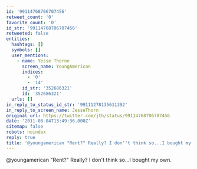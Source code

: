 ```yaml
---
id: '99114768706707456'
retweet_count: '0'
favorite_count: '0'
id_str: '99114768706707456'
retweeted: false
entities:
  hashtags: []
  symbols: []
  user_mentions:
    - name: Yesse Thorne
      screen_name: YoungAmerican
      indices:
        - '0'
        - '14'
      id_str: '352686321'
      id: '352686321'
  urls: []
in_reply_to_status_id_str: '99111278135611392'
in_reply_to_screen_name: JesseThorn
original_url: https://twitter.com/jth/status/99114768706707456
date: '2011-08-04T13:49:36.000Z'
sitemap: false
robots: noindex
reply: true
title: '@youngamerican "Rent?" Really? I don''t think so...I bought my own.'
---
```


@youngamerican "Rent?" Really? I don't think so...I bought my own.